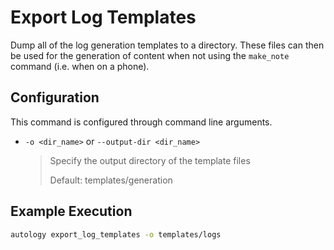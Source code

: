 # Export Log Templates

Dump all of the log generation templates to a directory.  These files can then be used for the generation of content 
when not using the `make_note` command (i.e. when on a phone).

## Configuration

This command is configured through command line arguments.

- `-o <dir_name>` or `--output-dir <dir_name>`

  > Specify the output directory of the template files
  >
  > Default: templates/generation
  
## Example Execution

```bash
autology export_log_templates -o templates/logs
```
